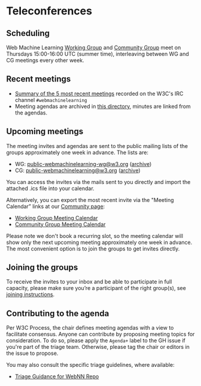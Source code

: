 # Teleconferences

## Scheduling

Web Machine Learning [Working Group](https://www.w3.org/groups/wg/webmachinelearning/) and [Community Group](https://www.w3.org/groups/cg/webmachinelearning/) meet on Thursdays 15:00-16:00 UTC (summer time), interleaving between WG and CG meetings every other week.

## Recent meetings

- [Summary of the 5 most recent meetings](https://www.w3.org/services/meeting-minutes/webmachinelearning/) recorded on the W3C's IRC channel `#webmachinelearning`
- Meeting agendas are archived in [this directory](https://github.com/webmachinelearning/meetings/tree/main/telcons), minutes are linked from the agendas.

## Upcoming meetings

The meeting invites and agendas are sent to the public mailing lists of the groups approximately one week in advance. The lists are:

- WG: public-webmachinelearning-wg@w3.org ([archive](https://lists.w3.org/Archives/Public/public-webmachinelearning-wg/))
- CG: public-webmachinelearning@w3.org ([archive](https://lists.w3.org/Archives/Public/public-webmachinelearning/))

You can access the invites via the mails sent to you directly and import the attached .ics file into your calendar.

Alternatively, you can export the most recent invite via the "Meeting Calendar” links at our [Community page](https://webmachinelearning.github.io/community/):

- [Working Group Meeting Calendar](https://www.w3.org/groups/wg/webmachinelearning/calendar/)
- [Community Group Meeting Calendar](https://www.w3.org/groups/cg/webmachinelearning/calendar/)

Please note we don't book a recurring slot, so the meeting calendar will show only the next upcoming meeting approximately one week in advance. The most convenient option is to join the groups to get invites directly.

## Joining the groups

To receive the invites to your inbox and be able to participate in full capacity, please make sure you’re a participant of the right group(s), see [joining instructions](https://webmachinelearning.github.io/community/#join).

## Contributing to the agenda

Per W3C Process, the chair defines meeting agendas with a view to facilitate consensus. Anyone can contribute by proposing meeting topics for consideration. To do so, please apply the `Agenda+` label to the GH issue if you're part of the triage team. Otherwise, please tag the chair or editors in the issue to propose.

You may also consult the specific triage guidelines, where available:
- [Triage Guidance for WebNN Repo](https://github.com/webmachinelearning/webnn/blob/main/docs/IssueTriage.md)